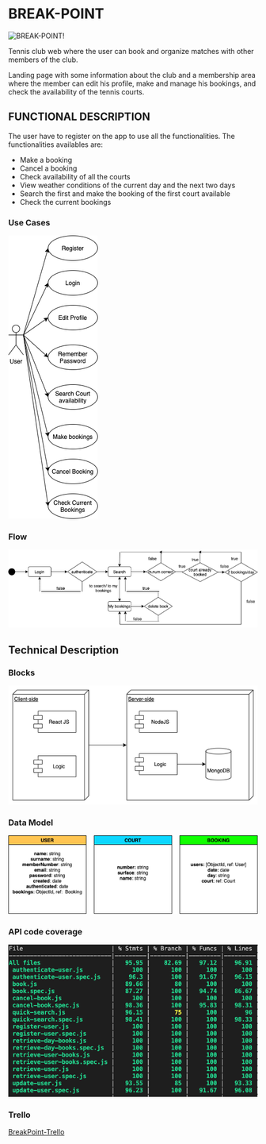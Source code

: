 # BREAK-POINT

![BREAK-POINT!](https://media.giphy.com/media/3GjKth6HuhzkYbsOdt/giphy.gif) 

Tennis club web where the user can book and organize matches with other members of the club. 

Landing page with some information about the club and a membership area where the member can edit his profile,  make and manage his bookings, and check the availability of the tennis courts. 

## FUNCTIONAL DESCRIPTION

The user have to register on the app to use all the functionalities. The functionalities availables are:

<ul>
    <li>Make a booking</li>
    <li>Cancel a booking</li>
    <li>Check availability of all the courts</li>
    <li>View weather conditions of the current day and the next two days</li>
    <li>Search the first and make the booking of the first court available</li>
    <li>Check the current bookings</li>
</ul>

### Use Cases
 
![Use Cases](./use-cases.png)

### Flow

![Flow](./flow-chart.png)

## Technical Description

### Blocks

![Blocks](./block-diagram.png)

### Data Model

![Data Model](./data-model.png)

### API code coverage

![code-coverage](./api-code-coverage.png)

### Trello

[BreakPoint-Trello](https://trello.com/b/eD5tBeUx/break-point)
